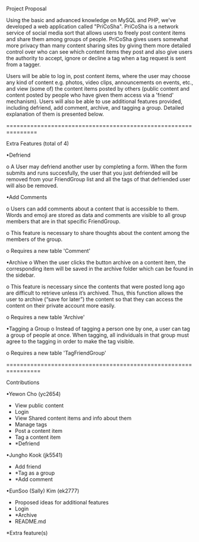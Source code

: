 
Project Proposal

Using the basic and advanced knowledge on MySQL and PHP, we've developed a web application called "PriCoSha". PriCoSha is a network service of social media sort that allows users to freely post content items and share them among groups of people. PriCoSha gives users somewhat more privacy than many content sharing sites by giving them more detailed control over who can see which content items they post and also give users the authority to accept, ignore or decline a tag when a tag request is sent from a tagger.

Users will be able to log in, post content items, where the user may choose any kind of content e.g. photos, video clips, announcements on events, etc., and view (some of) the content items posted by others (public content and content posted by people who have given them access via a 'friend' mechanism). Users will also be able to use additional features provided, including defriend, add comment, archive, and tagging a group. Detailed explanation of them is presented below.



===============================================================



Extra Features (total of 4)

•Defriend

o A User may defriend another user by completing a form. When the form submits and runs succesfully, the user that you just defriended will be removed from your FriendGroup list and all the tags of that defriended user will also be removed.

•Add Comments

o Users can add comments about a content that is accessible to them. Words and emoji are stored as data and comments are visible to all group members that are in that specific FriendGroup. 

o This feature is necessary to share thoughts about the content among the members of the group.

o Requires a new table 'Comment'

•Archive
o When the user clicks the button archive on a content item, the corresponding item will be saved in the archive folder which can be found in the sidebar.

o This feature is necessary since the contents that were posted long ago are difficult to retrieve unless it’s archived. Thus, this function allows the user to archive (“save for later”) the content so that they can access the content on their private account more easily.

o Requires a new table 'Archive'
	
•Tagging a Group
o Instead of tagging a person one by one, a user can tag a group of people at once. When tagging, all individuals in that group must agree to the tagging in order to make the tag visible. 

o Requires a new table 'TagFriendGroup'


================================================================


Contributions

•Yewon Cho (yc2654)
- View public content
- Login
- View Shared content items and info about them
- Manage tags
- Post a content item
- Tag a content item
- *Defriend

•Jungho Kook (jk5541)
- Add friend
- *Tag as a group
- *Add comment


•EunSoo (Sally) Kim (ek2777)
- Proposed ideas for additional features
- Login
- *Archive
- README.md

*Extra feature(s)










